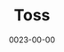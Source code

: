 ---
title: Toss
reqs:
  - 'Bash*'
  - Crouch
tags:
  - abilities
date: 0023-00-00
permalink: false
---